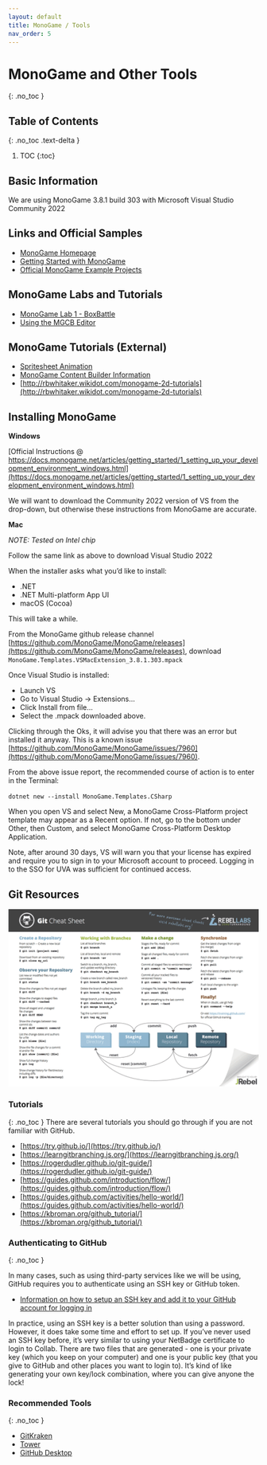 ```yaml
---
layout: default
title: MonoGame / Tools
nav_order: 5
---
```


# MonoGame and Other Tools
{: .no_toc }

## Table of Contents
{: .no_toc .text-delta }

1. TOC
{:toc}

## Basic Information

We are using MonoGame 3.8.1 build 303 with Microsoft Visual Studio Community 2022

## Links and Official Samples

* [MonoGame Homepage](https://www.monogame.net/)
* [Getting Started with MonoGame](https://docs.monogame.net/articles/getting_started/0_getting_started.html)
* [Official MonoGame Example Projects](https://github.com/MonoGame/MonoGame.Samples)

## MonoGame Labs and Tutorials

* [MonoGame Lab 1 - BoxBattle](https://docs.google.com/document/d/1_FJr9w4_pNbO0EDbcuHplrzEjYAJ59EA1NznisrcDIM/edit?usp=sharing)
* [Using the MGCB Editor](https://www.cs4730.org/modules/monogame/mgcb-tutorial/)

## MonoGame Tutorials (External)

* [Spritesheet Animation](https://www.industrian.net/tutorials/using-sprite-sheets/)
* [MonoGame Content Builder Information](https://docs.monogame.net/articles/tools/mgcb_editor.html)
* [http://rbwhitaker.wikidot.com/monogame-2d-tutorials](http://rbwhitaker.wikidot.com/monogame-2d-tutorials)
## Installing MonoGame

__Windows__ 

[Official Instructions @ https://docs.monogame.net/articles/getting_started/1_setting_up_your_development_environment_windows.html](https://docs.monogame.net/articles/getting_started/1_setting_up_your_development_environment_windows.html)

We will want to download the Community 2022 version of VS from the drop-down, but otherwise these instructions from MonoGame are accurate.

__Mac__

_NOTE: Tested on Intel chip_

Follow the same link as above to download Visual Studio 2022

When the installer asks what you’d like to install:

* .NET 
* .NET Multi-platform App UI 
* macOS (Cocoa)

This will take a while.

From the MonoGame github release channel [https://github.com/MonoGame/MonoGame/releases](https://github.com/MonoGame/MonoGame/releases), download `MonoGame.Templates.VSMacExtension_3.8.1.303.mpack`

Once Visual Studio is installed:

* Launch VS
* Go to Visual Studio -> Extensions…
* Click Install from file…
* Select the .mpack downloaded above. 

Clicking through the Oks, it will advise you that there was an error but installed it anyway. This is a known issue [https://github.com/MonoGame/MonoGame/issues/7960](https://github.com/MonoGame/MonoGame/issues/7960).

From the above issue report, the recommended course of action is to enter in the Terminal:

`dotnet new --install MonoGame.Templates.CSharp`

When you open VS and select New, a MonoGame Cross-Platform project template may appear as a Recent option. If not, go to the bottom under Other, then Custom, and select MonoGame Cross-Platform Desktop Application.

Note, after around 30 days, VS will warn you that your license has expired and require you to sign in to your Microsoft account to proceed. Logging in to the SSO for UVA was sufficient for continued access. 

## Git Resources
![Git Cheat Sheet](/assets/images/git-cheat-sheet.png?raw=true "Git Cheat Sheet")

### Tutorials
{: .no_toc }
There are several tutorials you should go through if you are not familiar with GitHub. 

* [https://try.github.io/](https://try.github.io/)
* [https://learngitbranching.js.org/](https://learngitbranching.js.org/)
* [https://rogerdudler.github.io/git-guide/](https://rogerdudler.github.io/git-guide/)
* [https://guides.github.com/introduction/flow/](https://guides.github.com/introduction/flow/)
* [https://guides.github.com/activities/hello-world/](https://guides.github.com/activities/hello-world/)
* [https://kbroman.org/github_tutorial/](https://kbroman.org/github_tutorial/)

### Authenticating to GitHub
{: .no_toc }

In many cases, such as using third-party services like we will be using, GitHub requires you to authenticate using an SSH key or GitHub token.  

* [Information on how to setup an SSH key and add it to your GitHub account for logging in](https://docs.github.com/en/github/authenticating-to-github/connecting-to-github-with-ssh/generating-a-new-ssh-key-and-adding-it-to-the-ssh-agent)

In practice, using an SSH key is a better solution than using a password.  However, it does take some time and effort to set up.  If you’ve never used an SSH key before, it’s very similar to using your NetBadge certificate to login to Collab.  There are two files that are generated - one is your private key (which you keep on your computer) and one is your public key (that you give to GitHub and other places you want to login to).  It’s kind of like generating your own key/lock combination, where you can give anyone the lock!

### Recommended Tools
{: .no_toc }

* [GitKraken](https://www.gitkraken.com/)
* [Tower](https://www.git-tower.com)
* [GitHub Desktop](https://desktop.github.com/)
